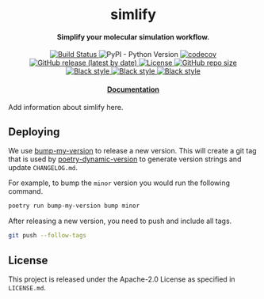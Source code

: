 <h1 align="center">simlify</h1>
<h4 align="center">Simplify your molecular simulation workflow.</h4>
<p align="center">
    <a href="https://gitlab.com/oasci/software/simlify/-/pipelines">
        <img src="https://gitlab.com/oasci/software/simlify/badges/main/pipeline.svg" alt="Build Status ">
    </a>
    <img alt="PyPI - Python Version" src="https://img.shields.io/pypi/pyversions/simlify">
    <a href="https://codecov.io/gl/oasci:software/simlify">
        <img src="https://codecov.io/gl/oasci:software/simlify/graph/badge.svg?token=KVGB7NU117" alt="codecov">
    </a>
    <a href="https://github.com/oasci/simlify/releases">
        <img src="https://img.shields.io/github/v/release/oasci/simlify" alt="GitHub release (latest by date)">
    </a>
    <a href="https://github.com/oasci/simlify/blob/main/LICENSE" target="_blank">
        <img src="https://img.shields.io/github/license/oasci/simlify" alt="License">
    </a>
    <a href="https://github.com/oasci/simlify/" target="_blank">
        <img src="https://img.shields.io/github/repo-size/oasci/simlify" alt="GitHub repo size">
    </a>
    <a href="https://github.com/psf/black" target="_blank">
        <img src="https://img.shields.io/badge/code%20style-black-000000.svg" alt="Black style">
    </a>
    <a href="https://github.com/PyCQA/pylint" target="_blank">
        <img src="https://img.shields.io/badge/linting-pylint-yellowgreen" alt="Black style">
    </a>
    <a href="https://github.com/astral-sh/ruff" target="_blank">
        <img src="https://img.shields.io/endpoint?url=https://raw.githubusercontent.com/astral-sh/ruff/main/assets/badge/v2.json" alt="Black style">
    </a>
</p>
<h4 align="center"><a href="https://simlify.oasci.org">Documentation</a></h4>

Add information about simlify here.

## Deploying

We use [bump-my-version](https://github.com/callowayproject/bump-my-version) to release a new version.
This will create a git tag that is used by [poetry-dynamic-version](https://github.com/mtkennerly/poetry-dynamic-versioning) to generate version strings and update `CHANGELOG.md`.

For example, to bump the `minor` version you would run the following command.

```bash
poetry run bump-my-version bump minor
```

After releasing a new version, you need to push and include all tags.

```bash
git push --follow-tags
```

## License

This project is released under the Apache-2.0 License as specified in `LICENSE.md`.
